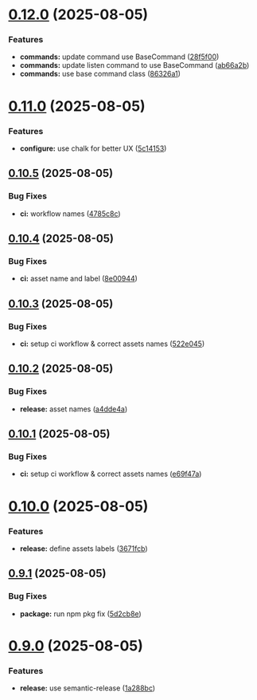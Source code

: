 # [0.12.0](https://github.com/FrancoisLef/enocean/compare/v0.11.0...v0.12.0) (2025-08-05)


### Features

* **commands:** update command use BaseCommand ([28f5f00](https://github.com/FrancoisLef/enocean/commit/28f5f0084414b7b67d21f3d9ea592465de6485b0))
* **commands:** update listen command to use BaseCommand ([ab66a2b](https://github.com/FrancoisLef/enocean/commit/ab66a2bbecc819a055eb818f0c39baa21251cf96))
* **commands:** use base command class ([86326a1](https://github.com/FrancoisLef/enocean/commit/86326a16424996979f5a9996fa0a2d74361c94d4))

# [0.11.0](https://github.com/FrancoisLef/enocean/compare/v0.10.5...v0.11.0) (2025-08-05)


### Features

* **configure:** use chalk for better UX ([5c14153](https://github.com/FrancoisLef/enocean/commit/5c14153008f594f7c9a89e0282693189dd9c66ba))

## [0.10.5](https://github.com/FrancoisLef/enocean/compare/v0.10.4...v0.10.5) (2025-08-05)


### Bug Fixes

* **ci:** workflow names ([4785c8c](https://github.com/FrancoisLef/enocean/commit/4785c8c0377b587738deea5adec7e8b8c5b0e7a3))

## [0.10.4](https://github.com/FrancoisLef/enocean/compare/v0.10.3...v0.10.4) (2025-08-05)


### Bug Fixes

* **ci:** asset name and label ([8e00944](https://github.com/FrancoisLef/enocean/commit/8e00944d04d6c06d0440c570d23373149ceae03e))

## [0.10.3](https://github.com/FrancoisLef/enocean/compare/v0.10.2...v0.10.3) (2025-08-05)


### Bug Fixes

* **ci:** setup ci workflow & correct assets names ([522e045](https://github.com/FrancoisLef/enocean/commit/522e045838381632383f681b99474b9d1b456152))

## [0.10.2](https://github.com/FrancoisLef/enocean/compare/v0.10.1...v0.10.2) (2025-08-05)


### Bug Fixes

* **release:** asset names ([a4dde4a](https://github.com/FrancoisLef/enocean/commit/a4dde4a3c0d1faafcf3499d4ee419babfabea13c))

## [0.10.1](https://github.com/FrancoisLef/enocean/compare/v0.10.0...v0.10.1) (2025-08-05)


### Bug Fixes

* **ci:** setup ci workflow & correct assets names ([e69f47a](https://github.com/FrancoisLef/enocean/commit/e69f47a6f4554cc1c1d61a6795d550a5ba8a88d2))

# [0.10.0](https://github.com/FrancoisLef/enocean/compare/v0.9.1...v0.10.0) (2025-08-05)


### Features

* **release:** define assets labels ([3671fcb](https://github.com/FrancoisLef/enocean/commit/3671fcbbac8a1e6ff5993b024cf15d5c146dc333))

## [0.9.1](https://github.com/FrancoisLef/enocean/compare/v0.9.0...v0.9.1) (2025-08-05)


### Bug Fixes

* **package:** run npm pkg fix ([5d2cb8e](https://github.com/FrancoisLef/enocean/commit/5d2cb8eba18fd37ecf0cb7f6160b738d60b4f8c5))

# [0.9.0](https://github.com/FrancoisLef/enocean/compare/v0.8.1...v0.9.0) (2025-08-05)


### Features

* **release:** use semantic-release ([1a288bc](https://github.com/FrancoisLef/enocean/commit/1a288bcb44db023330aac8d1cd254d6f13f3f673))

